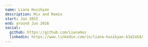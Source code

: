 ```yaml
---
name: Liana Husikyan
description: Mix and Remix
start: Jan 2015
end: around Jun 2016
social:
  github: https://github.com/LianaHus
  linkedin: https://www.linkedin.com/in/liana-husikyan-b3a2a54/
---
```


